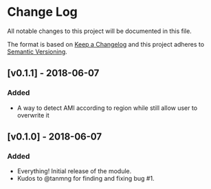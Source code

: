 # Change Log

All notable changes to this project will be documented in this file.

The format is based on [Keep a Changelog](http://keepachangelog.com/) and this
project adheres to [Semantic Versioning](http://semver.org/).

## [v0.1.1] - 2018-06-07

### Added

- A way to detect AMI according to region while still allow user to overwrite it

## [v0.1.0] - 2018-06-07

### Added

- Everything! Initial release of the module.
- Kudos to @tanmng for finding and fixing bug #1.
